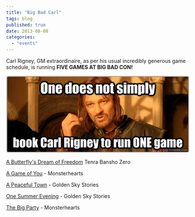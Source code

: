 ```yaml
---
title: "Big Bad Carl"
tags: blog
published: true
date: 2013-08-08
categories: 
  - "events"
---
```


Carl Rigney, GM extraordinaire, as per his usual incredibly generous game schedule, is running **FIVE GAMES AT BIG BAD CON!**

[![one does not simply carl rigney](/images/one-does-not-simply-carl-rigney.png)](/images/one-does-not-simply-carl-rigney.png)

[A Butterfly's Dream of Freedom](http://www.bigbadcon.com/events/a-butterflys-dream-of-freedom/ "A Butterfly's Dream of Freedom") Tenra Bansho Zero

[A Game of You](http://www.bigbadcon.com/events/a-game-of-you/ "A Game of You") - Monsterhearts

[A Peaceful Town](http://www.bigbadcon.com/events/a-peaceful-town/ "A Peaceful Town") - Golden Sky Stories

[One Summer Evening](http://www.bigbadcon.com/events/one-summer-evening/ "One Summer Evening") - Golden Sky Stories

[The Big Party](http://www.bigbadcon.com/events/the-big-party/ "The Big Party") - Monsterhearts
